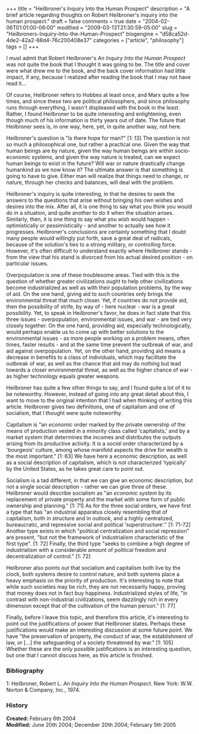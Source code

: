+++
title = "Heilbroner's Inquiry Into the Human Prospect"
description = "A brief article regarding thoughts on Robert Heilbroner's inquiry into the human prospect."
draft = false
comments = true
date = "2004-02-06T01:01:00-06:00"
modified = "2009-03-13T21:30:59-05:00"
slug = "Heilbroners-Inquiry-Into-the-Human-Prospect"
blogengine = "d58ca52d-4de2-42a2-88d4-76c200408e37"
categories = ["article", "philosophy"]
tags = []
+++

<p>
I must admit that Robert Heilbroner&#39;s <em>An Inquiry Into the Human Prospect</em> was not quite the book that I thought it was going to be. The title and cover were what drew me to the book, and the back cover information had little impact, if any, because I realized after reading the book that I may not have read it...
</p>
<p>
Of course, Heilbroner refers to Hobbes at least once, and Marx quite a few times, and since these two are political philosophers, and since philosophy runs through everything, I wasn&#39;t displeased with the book in the least. Rather, I found Heilbroner to be quite interesting and enlightening, even though much of his information is thirty years out of date. The future that Heilbroner sees is, in one way, here, yet, in quite another way, not here.
</p>
<p>
Heilbroner&#39;s question is &quot;Is there hope for man?&quot; [1: 13] The question is not so much a philosophical one, but rather a practical one. Given the way that human beings are by nature, given the way human beings are within socio-economic systems, and given the way nature is treated, can we expect human beings to exist in the future? Will war or nature drastically change humankind as we now know it? The ultimate answer is that something is going to have to give. Either man will realize that things need to change, or nature, through her checks and balances, will deal with the problem.
</p>
<p>
Heilbroner&#39;s inquiry is quite interesting, in that he desires to seek the answers to the questions that arise without bringing his own wishes and desires into the mix. After all, it is one thing to say what you think you would do in a situation, and quite another to do it when the situation arises. Similarly, then, it is one thing to say what you wish would happen - optimistically or pessimistically - and another to actually see how it progresses. Heilbroner&#39;s conclusions are certainly something that I doubt many people would willingly put forth, save a great deal of radicals, because of the solution&#39;s ties to a strong military, or controlling force. However, it&#39;s often difficult to understand exactly where Heilbroner stands - from the view that his stand is divorced from his actual desired position - on particular issues.
</p>
<p>
Overpopulation is one of these troublesome areas. Tied with this is the question of whether greater civilizations ought to help other civilizations become industrialized as well as with their population problems, by the way of aid. On the one hand, giving aid to such countries only brings the environmental threat that much closer. Yet, if countries do not provide aid, then the possibility of strife, by way of - here nuclear - war is a great possibility. Yet, to speak in Heilbroner&#39;s favor, he does in fact state that this three issues - overpopulation, environmental issues, and war - are tied very closely together. On the one hand, providing aid, especially technologically, would perhaps enable us to come up with better solutions to the environmental issues - as more people working on a problem means, often times, faster results - and at the same time prevent the outbreak of war, and aid against overpopulation. Yet, on the other hand, providing aid means a decrease in benefits to a class of individuals, which may facilitate the outbreak of war, as well as the chance that aid may do nothing but lead towards a closer environmental threat, as well as the higher chance of war - as higher technology equals greater weapons.
</p>
<p>
Heilbroner has quite a few other things to say, and I found quite a lot of it to be noteworthy. However, instead of going into any great detail about this, I want to move to the original intention that I had when thinking of writing this article. Heilbroner gives two definitions, one of capitalism and one of socialism, that I thought were quite noteworthy.
</p>
<p>
Capitalism is &quot;an <em>economic</em> order marked by the private ownership of the means of production vested in a minority class called &#39;capitalists,&#39; and by a market system that determines the incomes and distributes the outputs arising from its productive activity. It is a <em>social</em> order characterized by a &#39;bourgeois&#39; culture, among whose manifold aspects the drive for wealth is the most important.&quot; [1: 63] We have here a economic description, as well as a social description of capitalism, which is not characterized &#39;typically&#39; by the United States, as he takes great care to point out.
</p>
<p>
Socialism is a tad different, in that we can give an economic description, but not a single social description - rather we can give three of these. Heilbroner would describe socialism as &quot;an <em>economic system</em> by its replacement of private property and the market with some form of public ownership and planning.&quot; [1: 71] As for the three social orders, we have first a type that has &quot;an industrial apparatus closely resembling that of capitalism, both in structure and in outlook, and a highly centralized, bureaucratic, and repressive social and political &#39;superstructure&#39;.&quot; [1: 71-72] Another type exists in which &quot;political centralization and social repression&quot; are present, &quot;but not the framework of industrialism characteristic of the first type&quot;. [1: 72] Finally, the third type &quot;seeks to combine a high degree of industrialism with a considerable amount of political freedom and decentralization of control.&quot; [1: 72]
</p>
<p>
Heilbroner also points out that socialism and capitalism both live by the clock, both systems desire to control nature, and both systems place a heavy emphasis on the priority of production. It&#39;s interesting to note that while such societies may be rich, they are not necessarily happy, proving that money does not in fact buy happiness. Industrialized styles of life, &quot;in contrast with non-industrial civilizations, seem dazzlingly rich in every dimension except that of the cultivation of the human person.&quot; [1: 77]
</p>
<p>
Finally, before I leave this topic, and therefore this article, it&#39;s interesting to point out the justifications of power that Heilbroner states. Perhaps these justifications would make an interesting discussion at some future point. We have &quot;the preservation of property, the conduct of war, the establishment of law, or [...] the safeguarding of a society threatened by war.&quot; [1: 105] Whether these are the only possible justifications is an interesting question, but one that I cannot discuss here, as this article is finished.
</p>
<h3>Bibliography</h3>
<p>
1: Heilbroner, Robert L. <em>An Inquiry Into the Human Prospect</em>. New York: W.W. Norton &amp; Company, Inc., 1974.
</p>
<h3>History</h3>
<p>
<strong>Created:</strong> February 6th 2004<br />
<strong>Modified:</strong> June 20th 2004; December 20th 2004; February 5th 2005 
</p>


